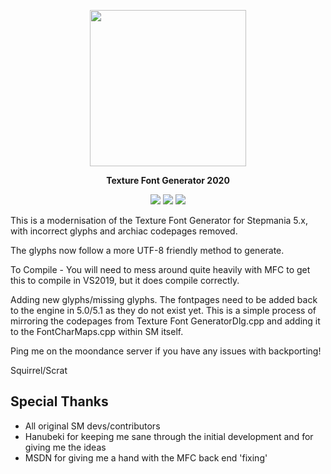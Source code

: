 <p align="center">
    <img src="https://projectmoon.dance/themes/moondance/assets/images/navbar-logo.png" width=250px>
</p>

<p align=center>
<b>Texture Font Generator 2020 </b><br>
</p>

<p align=center>
    <a href="https://github.com/TeamRizu/Texture-Font-Generator-2020-Squirrel/releases"><img src="https://img.shields.io/github/downloads/TeamRizu/Texture-Font-Generator-2020-Squirrel/total?label=Total%20Downloads"/></a>
    <a href="https://github.com/TeamRizu/Texture-Font-Generator-2020-Squirrel/releases"><img src="https://img.shields.io/github/downloads/TeamRizu/Texture-Font-Generator-2020-Squirrel/latest/total?label=Latest%20Version%20Downloads"/></a>
    <a href="LICENSE"><img src="https://img.shields.io/github/license/teamrizu/Texture-Font-Generator-2020-Squirrel"/></a>
</p>

This is a modernisation of the Texture Font Generator for Stepmania 5.x, with incorrect glyphs and archiac codepages removed.

The glyphs now follow a more UTF-8 friendly method to generate.

To Compile - You will need to mess around quite heavily with MFC to get this to compile in VS2019, but it does compile correctly.

Adding new glyphs/missing glyphs. The fontpages need to be added back to the engine in 5.0/5.1 as they do not exist yet. This is a simple process of mirroring the codepages from Texture Font GeneratorDlg.cpp and adding it to the FontCharMaps.cpp within SM itself.

Ping me on the moondance server if you have any issues with backporting!

Squirrel/Scrat

## Special Thanks

- All original SM devs/contributors
- Hanubeki for keeping me sane through the initial development and for giving me the ideas
- MSDN for giving me a hand with the MFC back end 'fixing'
